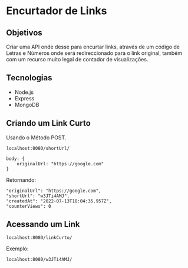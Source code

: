   

# Encurtador de Links

## Objetivos

Criar uma API onde desse para encurtar links, através de um código de Letras e Números onde será redireccionado para o link original, também com um recurso muito legal de contador de visualizações.

## Tecnologias

 - Node.js
 - Express
 - MongoDB
 

## Criando um Link Curto 

Usando o Método POST.

    localhost:8080/shortUrl/
    
	body: {
		originalUrl: "https://google.com"
	}


Retornando:

	"originalUrl": "https://google.com",
	"shortUrl": "w3JTi4AMJ",
	"createdAt": "2022-07-13T18:04:35.957Z",
	"counterViews": 0


## Acessando um Link

    localhost:8080/linkCurto/
    
 Exemplo:
 

    localhost:8080/w3JTi4AMJ/
